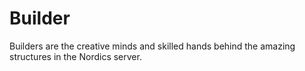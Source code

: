 # Builder

Builders are the creative minds and skilled hands behind the amazing structures in the Nordics server.&#x20;
